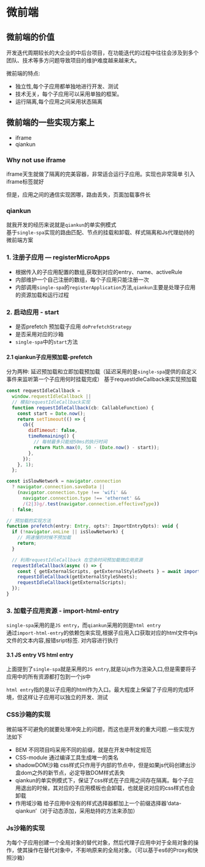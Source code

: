 # 微前端

## 微前端的价值

开发迭代周期较长的大企业的中后台项目，在功能迭代的过程中往往会涉及到多个团队、技术等多方问题导致项目的维护难度越来越来大。

微前端的特点:

+ 独立性,每个子应用都单独地进行开发、测试
+ 技术无关，每个子应用可以采用单独的框架。
+ 运行隔离,每个应用之间采用状态隔离

## 微前端的一些实现方案上

+ iframe
+ qiankun

### Why not use iframe

iframe天生就做了隔离的完美容器，非常适合运行子应用。实现也非常简单 引入iframe标签就好

但是，应用之间的通信实现困哪，路由丢失，页面加载事件长

### qiankun

就我开发的经历来说就是`qiankun`的单实例模式  
基于`single-spa`实现的路由匹配、节点的挂载和卸载、样式隔离和Js代理劫持的微前端方案

### 1. 注册子应用 — registerMicroApps

+ 根据传入的子应用配置的数组,获取到对应的entry、name、activeRule
+ 内部维护一个自己注册的数组，每个子应用只能注册一次
+ 内部调用`single-spa`的`registerApplication`方法,`qiankun`主要是处理子应用的资源加载和运行过程

### 2. 启动应用 - start

+ 是否prefetch 预加载子应用 `doPrefetchStrategy`
+ 是否采用对应的沙箱
+ `single-spa`中的`start`方法

#### 2.1 qiankun子应用预加载-prefetch

分为两种: 延迟预加载和立即加载预加载（延迟采用的是`single-spa`提供的自定义事件来监听第一个子应用何时挂载完成）
基于requestIdleCallback来实现预加载

```js
const requestIdleCallback =
  window.requestIdleCallback ||
  // 模拟requestIdleCallback实现
  function requestIdleCallback(cb: CallableFunction) {
    const start = Date.now();
    return setTimeout(() => {
      cb({
        didTimeout: false,
        timeRemaining() {
          // 每帧最多只能给50ms的执行时间
          return Math.max(0, 50 - (Date.now() - start));
        },
      });
    }, 1);
  };

const isSlowNetwork = navigator.connection
  ? navigator.connection.saveData ||
    (navigator.connection.type !== 'wifi' &&
      navigator.connection.type !== 'ethernet' &&
      /(2|3)g/.test(navigator.connection.effectiveType))
  : false;

// 预加载的实现方法
function prefetch(entry: Entry, opts?: ImportEntryOpts): void {
  if (!navigator.onLine || isSlowNetwork) {
    // 网速慢的时候不预加载
    return;
  }

  // 利用requestIdleCallback 在空余时间预加载微应用资源
  requestIdleCallback(async () => {
    const { getExternalScripts, getExternalStyleSheets } = await importEntry(entry, opts);
    requestIdleCallback(getExternalStyleSheets);
    requestIdleCallback(getExternalScripts);
  });
}
```

### 3. 加载子应用资源 - import-html-entry

`single-spa`采用的是`JS entry`，而`qiankun`采用的则是`html entry`  
通过`import-html-entry`的依赖包来实现,根据子应用入口获取对应的html文件中js文件的文本内容,报错sript标签. 对内容进行执行

#### 3.1 JS entry VS html entry

上面提到了`single-spa`就是采用的`JS entry`,就是以js作为渲染入口,但是需要将子应用中的所有资源都打包到一个js中

`html entry`指的是以子应用的html作为入口。最大程度上保留了子应用的完成环境，但这样让子应用可以独立的开发、测试

### CSS沙箱的实现

微前端不可避免的就要处理冲突上的问题，而这也是开发的重大问题.一些实现方法如下

+ BEM 不同项目吗采用不同的前缀，就是在开发中制定规范
+ CSS-module 通过编译工具生成唯一的类名
+ shadowDOM沙箱 css样式只作用于内部的节点中，但是如果js代码创建出沙盒dom之外的新节点，必定导致DOM样式丢失
+ qiankun的单实例模式下，保证了css样式在子应用之间存在隔离。每个子应用退出的时候，其对应的子应用模板也会卸载，也就是说对应的css样式也会卸载  
+ 作用域沙箱 给子应用中没有的样式选择器都加上一个前缀选择器‘data-qiankun’（对于动态添加，采用劫持的方法来添加）

### Js沙箱的实现

为每个子应用创建一个全局对象的替代对象，然后代理子应用中对于全局对象的操作，使其操作在替代对象中，不影响原来的全局对象。（可以基于es6的Proxy和快照沙箱）
